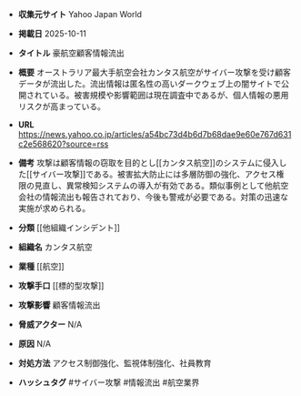 - **収集元サイト**
Yahoo Japan World

- **掲載日**
2025-10-11

- **タイトル**
豪航空顧客情報流出

- **概要**
オーストラリア最大手航空会社カンタス航空がサイバー攻撃を受け顧客データが流出した。流出情報は匿名性の高いダークウェブ上の闇サイトで公開されている。被害規模や影響範囲は現在調査中であるが、個人情報の悪用リスクが高まっている。

- **URL**
https://news.yahoo.co.jp/articles/a54bc73d4b6d7b68dae9e60e767d631c2e568620?source=rss

- **備考**
攻撃は顧客情報の窃取を目的とし[[カンタス航空]]のシステムに侵入した[[サイバー攻撃]]である。被害拡大防止には多層防御の強化、アクセス権限の見直し、異常検知システムの導入が有効である。類似事例として他航空会社の情報流出も報告されており、今後も警戒が必要である。対策の迅速な実施が求められる。

- **分類**
[[他組織インシデント]]

- **組織名**
カンタス航空

- **業種**
[[航空]]

- **攻撃手口**
[[標的型攻撃]]

- **攻撃影響**
顧客情報流出

- **脅威アクター**
N/A

- **原因**
N/A

- **対処方法**
アクセス制御強化、監視体制強化、社員教育

- **ハッシュタグ**
#サイバー攻撃 #情報流出 #航空業界
